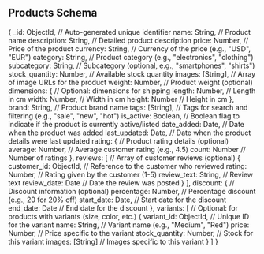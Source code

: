 ## Products Schema

{
  _id: ObjectId,               // Auto-generated unique identifier
  name: String,                 // Product name
  description: String,          // Detailed product description
  price: Number,                // Price of the product
  currency: String,             // Currency of the price (e.g., "USD", "EUR")
  category: String,             // Product category (e.g., "electronics", "clothing")
  subcategory: String,          // Subcategory (optional, e.g., "smartphones", "shirts")
  stock_quantity: Number,       // Available stock quantity
  images: [String],             // Array of image URLs for the product
  weight: Number,               // Product weight (optional)
  dimensions: {                 // Optional: dimensions for shipping
    length: Number,             // Length in cm
    width: Number,              // Width in cm
    height: Number              // Height in cm
  },
  brand: String,                // Product brand name
  tags: [String],               // Tags for search and filtering (e.g., "sale", "new", "hot")
  is_active: Boolean,           // Boolean flag to indicate if the product is currently active/listed
  date_added: Date,             // Date when the product was added
  last_updated: Date,           // Date when the product details were last updated
  rating: {                     // Product rating details (optional)
    average: Number,            // Average customer rating (e.g., 4.5)
    count: Number               // Number of ratings
  },
  reviews: [                    // Array of customer reviews (optional)
    {
      customer_id: ObjectId,    // Reference to the customer who reviewed
      rating: Number,           // Rating given by the customer (1-5)
      review_text: String,      // Review text
      review_date: Date         // Date the review was posted
    }
  ],
  discount: {                   // Discount information (optional)
    percentage: Number,        // Percentage discount (e.g., 20 for 20% off)
    start_date: Date,          // Start date for the discount
    end_date: Date             // End date for the discount
  },
  variants: [                   // Optional: for products with variants (size, color, etc.)
    {
      variant_id: ObjectId,     // Unique ID for the variant
      name: String,             // Variant name (e.g., "Medium", "Red")
      price: Number,            // Price specific to the variant
      stock_quantity: Number,   // Stock for this variant
      images: [String]          // Images specific to this variant
    }
  ]
}
